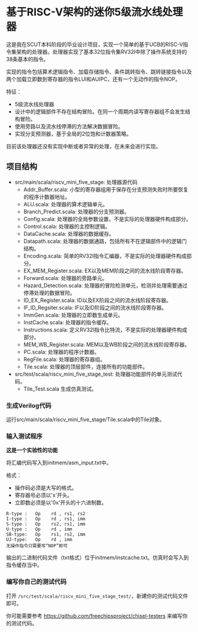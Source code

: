 # 基于RISC-V架构的迷你5级流水线处理器

这是我在SCUT本科阶段的毕业设计项目，实现一个简单的基于UCB的RISC-V指令集架构的处理器。处理器实现了基本32位指令集RV32I中除了操作系统支持的38条基本的指令。

实现的指令包括算术逻辑指令、加载存储指令、条件跳转指令、跳转链接指令以及两个加载立即数到寄存器的指令LUI和AUIPC，还有一个无动作的指令NOP。

特征：

- 5级流水线处理器
- 设计中的逻辑部件不存在结构冒险。在同一个周期内读写寄存器组不会发生结构冒险。
- 使用旁路以及流水线停滞的方法解决数据冒险。
- 实现分支预测器，基于全局的2位饱和计数器策略。

目前该处理器还没有实现中断或者异常的处理，在未来会进行实现。

## 项目结构

- src/main/scala/riscv_mini_five_stage: 处理器源代码
    - Addr_Buffer.scala: 小型的寄存器组用于保存在分支预测失败时所要恢复的程序计数器地址。
    - ALU.scala: 处理器的算术逻辑单元。
    - Branch_Predict.scala: 处理器的分支预测器。
    - Config.scala: 处理器的全局参数设置，不是实际的处理器硬件构成部分。
    - Control.scala: 处理器的主控制逻辑。
    - DataCache.scala: 处理器的数据缓存。
    - Datapath.scala: 处理器的数据通路，包括所有不在逻辑部件中的逻辑门结构。
    - Encoding.scala: 简单的RV32I指令汇编器，不是实际的处理器硬件构成部分。
    - EX_MEM_Register.scala: EX以及MEM阶段之间的流水线阶段寄存器。
    - Forward.scala: 处理器的旁路单元。
    - Hazard_Detection.scala: 处理器的冒险检测单元，检测并处理需要通过停滞处理的数据冒险。
    - ID_EX_Register.scala: ID以及EX阶段之间的流水线阶段寄存器。
    - IF_ID_Regsiter.scala: IF以及ID阶段之间的流水线阶段寄存器。
    - ImmGen.scala: 处理器的立即数生成单元。
    - InstCache.scala: 处理器的指令缓存。
    - Instructions.scala: 定义RV32I指令比特流，不是实际的处理器硬件构成部分。
    - MEM_WB_Register.scala: MEM以及WB阶段之间的流水线阶段寄存器。
    - PC.scala: 处理器的程序计数器。
    - RegFile.scala: 处理器的寄存器组。
    - Tile.scala: 处理器的顶层部件，连接所有的功能部件。
- src/test/scala/riscv_mini_five_stage_test: 处理器功能部件的单元测试代码。
    - Tile_Test.scala 生成仿真测试。

### 生成Verilog代码

运行src/main/scala/riscv_mini_five_stage/Tile.scala中的Tile对象。

### 输入测试程序

**这是一个实验性的功能**

将汇编代码写入到initmem/asm_input.txt中。

格式：

- 操作码必须是大写的格式。
- 寄存器号必须以'x'开头。
- 立即数必须是以'0x'开头的十六进制数。

```
R-type :   Op    rd , rs1, rs2
I-type :   Op    rd , rs1, imm
S-type :   Op    rs2, rs1, imm
U-type :   Op    rd , imm
SB-type:   Op    rs1, rs2, imm
UJ-type:   Op    rd , imm
无操作指令只需要写“NOP”即可
```

输出的二进制代码文件（txt格式）位于initmem/instcache.txt。仿真时会写入到指令缓存当中。

### 编写你自己的测试代码

打开 `/src/test/scala/riscv_mini_five_stage_test/`，新建你的测试代码文件即可。

你可能需要参考 https://github.com/freechipsproject/chisel-testers 来编写你的测试代码。
